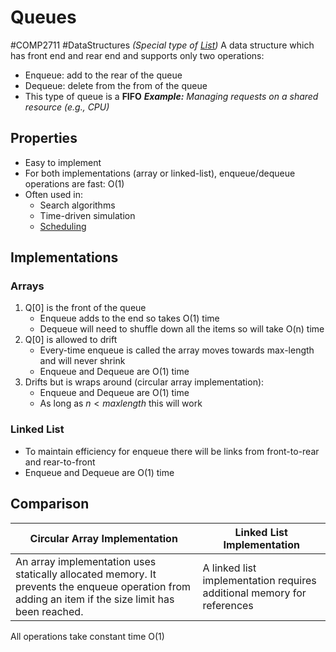 # Queues
#COMP2711 #DataStructures 
*(Special type of [List](Lists.md))*
A data structure which has front end and rear end and supports only two operations:
- Enqueue: add to the rear of the queue
- Dequeue: delete from the from of the queue
- This type of queue is a **FIFO**
***Example:** Managing requests on a shared resource (e.g., CPU)*
## Properties
- Easy to implement
- For both implementations (array or linked-list), enqueue/dequeue operations are fast: O(1)
- Often used in:
	- Search algorithms
	- Time-driven simulation
	- [Scheduling](../Operating%20Systems/Scheduling.md)
## Implementations
### Arrays
1. Q[0] is the front of the queue
	- Enqueue adds to the end so takes O(1) time
	- Dequeue will need to shuffle down all the items so will take O(n) time
2. Q[0] is allowed to drift
	- Every-time enqueue is called the array moves towards max-length and will never shrink
	- Enqueue and Dequeue are O(1) time
3. Drifts but is wraps around (circular array implementation):
	-  Enqueue and Dequeue are O(1) time
	- As long as $n < maxlength$ this will work
### Linked List
- To maintain efficiency for enqueue there will be links from front-to-rear and rear-to-front
- Enqueue and Dequeue are O(1) time
## Comparison
| Circular Array Implementation | Linked List Implementation |
| --- | --- |
| An array implementation uses statically allocated memory. It prevents the enqueue operation from adding an item if the size limit has been reached. | A linked list implementation requires additional memory for references |
All operations take constant time O(1)